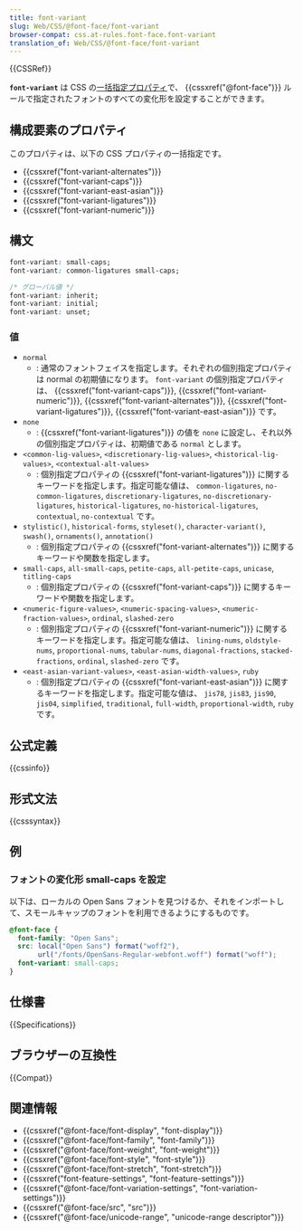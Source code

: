 ```yaml
---
title: font-variant
slug: Web/CSS/@font-face/font-variant
browser-compat: css.at-rules.font-face.font-variant
translation_of: Web/CSS/@font-face/font-variant
---
```

{{CSSRef}}

**`font-variant`** は CSS の[一括指定プロパティ](/ja/docs/Web/CSS/Shorthand_properties)で、 {{cssxref("@font-face")}} ルールで指定されたフォントのすべての変化形を設定することができます。

## 構成要素のプロパティ

このプロパティは、以下の CSS プロパティの一括指定です。

- {{cssxref("font-variant-alternates")}}
- {{cssxref("font-variant-caps")}}
- {{cssxref("font-variant-east-asian")}}
- {{cssxref("font-variant-ligatures")}}
- {{cssxref("font-variant-numeric")}}

## 構文

```css
font-variant: small-caps;
font-variant: common-ligatures small-caps;

/* グローバル値 */
font-variant: inherit;
font-variant: initial;
font-variant: unset;
```

### 値

- `normal`
  - : 通常のフォントフェイスを指定します。それぞれの個別指定プロパティは normal の初期値になります。 `font-variant` の個別指定プロパティは、 {{cssxref("font-variant-caps")}}, {{cssxref("font-variant-numeric")}}, {{cssxref("font-variant-alternates")}}, {{cssxref("font-variant-ligatures")}}, {{cssxref("font-variant-east-asian")}} です。
- `none`
  - : {{cssxref("font-variant-ligatures")}} の値を `none` に設定し、それ以外の個別指定プロパティは、初期値である `normal` とします。
- `<common-lig-values>`, `<discretionary-lig-values>`, `<historical-lig-values>`, `<contextual-alt-values>`
  - : 個別指定プロパティの {{cssxref("font-variant-ligatures")}} に関するキーワードを指定します。指定可能な値は、 `common-ligatures`, `no-common-ligatures`, `discretionary-ligatures`, `no-discretionary-ligatures`, `historical-ligatures`, `no-historical-ligatures`, `contextual`, `no-contextual` です。
- `stylistic()`, `historical-forms`, `styleset()`, `character-variant()`, `swash()`, `ornaments()`, `annotation()`
  - : 個別指定プロパティの {{cssxref("font-variant-alternates")}} に関するキーワードや関数を指定します。
- `small-caps`, `all-small-caps`, `petite-caps`, `all-petite-caps`, `unicase`, `titling-caps`
  - : 個別指定プロパティの {{cssxref("font-variant-caps")}} に関するキーワードや関数を指定します。
- `<numeric-figure-values>`, `<numeric-spacing-values>`, `<numeric-fraction-values>`, `ordinal`, `slashed-zero`
  - : 個別指定プロパティの {{cssxref("font-variant-numeric")}} に関するキーワードを指定します。指定可能な値は、 `lining-nums`, `oldstyle-nums`, `proportional-nums`, `tabular-nums`, `diagonal-fractions`, `stacked-fractions`, `ordinal`, `slashed-zero` です。
- `<east-asian-variant-values>`, `<east-asian-width-values>`, `ruby`
  - : 個別指定プロパティの {{cssxref("font-variant-east-asian")}} に関するキーワードを指定します。指定可能な値は、 `jis78`, `jis83`, `jis90`, `jis04`, `simplified`, `traditional`, `full-width`, `proportional-width`, `ruby` です。

## 公式定義

{{cssinfo}}

## 形式文法

{{csssyntax}}

## 例

### フォントの変化形 small-caps を設定

以下は、ローカルの Open Sans フォントを見つけるか、それをインポートして、スモールキャップのフォントを利用できるようにするものです。

```css
@font-face {
  font-family: "Open Sans";
  src: local("Open Sans") format("woff2"),
       url("/fonts/OpenSans-Regular-webfont.woff") format("woff");
  font-variant: small-caps;
}
```

## 仕様書

{{Specifications}}

## ブラウザーの互換性

{{Compat}}

## 関連情報

- {{cssxref("@font-face/font-display", "font-display")}}
- {{cssxref("@font-face/font-family", "font-family")}}
- {{cssxref("@font-face/font-weight", "font-weight")}}
- {{cssxref("@font-face/font-style", "font-style")}}
- {{cssxref("@font-face/font-stretch", "font-stretch")}}
- {{cssxref("font-feature-settings", "font-feature-settings")}}
- {{cssxref("@font-face/font-variation-settings", "font-variation-settings")}}
- {{cssxref("@font-face/src", "src")}}
- {{cssxref("@font-face/unicode-range", "unicode-range descriptor")}}
